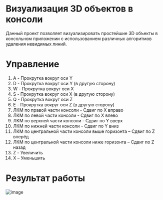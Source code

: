 # Визуализация 3D объектов в консоли
Данный проект позволяет визуализировать простейшие 3D объекты в консольном приложении с использованием различных алгоритмов удаления невидимых линий.

# Управление
1) A - Прокрутка вокруг оси Y 
2) D - Прокрутка вокруг оси Y (в другую сторону) 
3) W - Прокрутка вокруг оси X 
4) S - Прокрутка вокруг оси X (в другую сторону) 
5) Q - Прокрутка вокруг оси Z 
6) E - Прокрутка вокруг оси Z (в другую сторону) 
7) ЛКМ по правой части консоли - Сдвиг по X вправо 
8) ЛКМ по левой части консоли - Сдвиг по X влево 
7) ЛКМ по верхней части консоли - Сдвиг по Y вверх 
8) ЛКМ по нижней части консоли - Сдвиг по Y вниз 
9) ЛКМ по центральной части консоли выше горизонта – Сдвиг по Z вперёд
10) ЛКМ по центральной части консоли ниже горизонта – Сдвиг по Z назад
11) Z - Увеличить 
12) X – Уменьшить

# Результат работы

![image](https://user-images.githubusercontent.com/41357381/175788731-7d922b29-f08e-428a-9b37-b9cb4d3e20d9.png)
